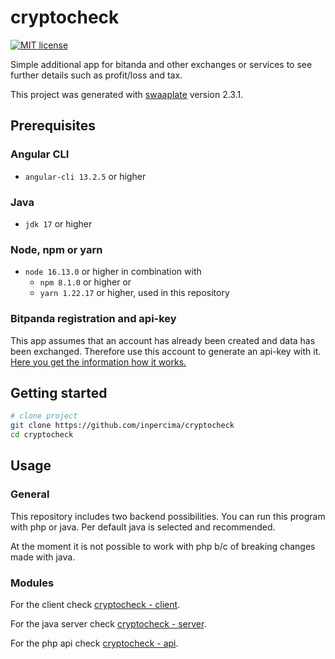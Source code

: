 # cryptocheck

[![MIT license](https://img.shields.io/badge/license-MIT-blue.svg)](./LICENSE.md)

Simple additional app for bitanda and other exchanges or services to see further details such as profit/loss and tax.

This project was generated with [swaaplate](https://github.com/inpercima/swaaplate) version 2.3.1.

## Prerequisites

### Angular CLI

* `angular-cli 13.2.5` or higher

### Java

* `jdk 17` or higher

### Node, npm or yarn

* `node 16.13.0` or higher in combination with
  * `npm 8.1.0` or higher or
  * `yarn 1.22.17` or higher, used in this repository

### Bitpanda registration and api-key

This app assumes that an account has already been created and data has been exchanged.
Therefore use this account to generate an api-key with it.
[Here you get the information how it works.](https://support.bitpanda.com/hc/en-us/articles/360000727459-Bitpanda-API-Key-and-price-ticker-API)

## Getting started

```bash
# clone project
git clone https://github.com/inpercima/cryptocheck
cd cryptocheck
```

## Usage

### General

This repository includes two backend possibilities.
You can run this program with php or java.
Per default java is selected and recommended.

At the moment it is not possible to work with php b/c of breaking changes made with java.

### Modules

For the client check [cryptocheck - client](./client).

For the java server check [cryptocheck - server](./server).

For the php api check [cryptocheck - api](./api).
